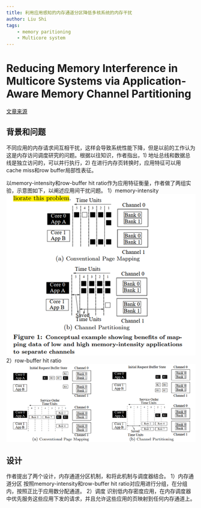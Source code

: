```yaml
---
title: 利用应用感知的内存通道分区降低多核系统的内存干扰
author: Liu Shi
tags:
    - memory paritioning
    - Multicore system
---
```


# Reducing Memory Interference in Multicore Systems via Application-Aware Memory Channel Partitioning 

[文章来源](https://people.inf.ethz.ch/omutlu/pub/memory-channel-partitioning-micro11.pdf)

## 背景和问题

不同应用的内存请求间互相干扰，这样会导致系统性能下降，但是以前的工作认为这是内存访问调度研究的问题。根据以往知识，作者指出，1) 地址总线和数据总线是独立访问的，可以并行执行，2) 在进行内存页转换时，应用特征可以用cache miss和row buffer局部性表征。

以memory-intensity和row-buffer hit ratio作为应用特征衡量，作者做了两组实验，示意图如下，以阐述应用间干扰问题。
1）memory-intensity
![image](/images/2020-11-19-memory-intensity.png)
2）row-buffer hit ratio
![image](/images/2020-11-19-row-buffer-hit.png)

## 设计
作者提出了两个设计，内存通道分区机制，和将此机制与调度器结合。
1）内存通道分区
按照memory-intensity和row-buffer hit ratio对应用进行分组，在分组内，按照正比于应用数分配通道。
2）调度
识别低内存密度应用，在内存调度器中优先服务这些应用下发的请求，并且允许这些应用的页映射到任何内存通道上。
